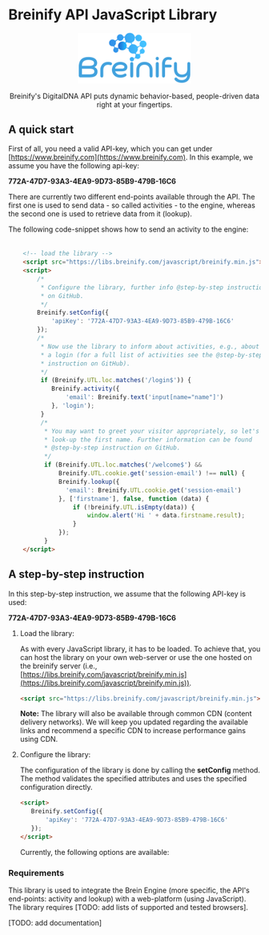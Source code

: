 # Breinify API JavaScript Library

<p align="center">
  <img src="https://raw.githubusercontent.com/Breinify/brein-api-library-javascript-browser/master/sample/img/logo.png" alt="Breinify API JavaScript Library" width="226">
</p>

<p align="center">Breinify's DigitalDNA API puts dynamic behavior-based, people-driven data right at your fingertips.</p>


## A quick start
First of all, you need a valid API-key, which you can get under [https://www.breinify.com](https://www.breinify.com). In this example, we assume you have the following api-key:

**772A-47D7-93A3-4EA9-9D73-85B9-479B-16C6**

There are currently two different end-points available through the API. The first one is used to send data - so called activities - to the engine, whereas the second one is used to retrieve data from it (lookup).

The following code-snippet shows how to send an activity to the engine:

```html

    <!-- load the library -->
    <script src="https://libs.breinify.com/javascript/breinify.min.js"></script>
    <script>
        /*
         * Configure the library, further info @step-by-step instruction
         * on GitHub.
         */
        Breinify.setConfig({
            'apiKey': '772A-47D7-93A3-4EA9-9D73-85B9-479B-16C6'
        });
        /*
         * Now use the library to inform about activities, e.g., about
         * a login (for a full list of activities see the @step-by-step
         * instruction on GitHub).
         */
         if (Breinify.UTL.loc.matches('/login$')) {
            Breinify.activity({
                'email': Breinify.text('input[name="name"]')
            }, 'login');
         }
         /*
          * You may want to greet your visitor appropriately, so let's
          * look-up the first name. Further information can be found
          * @step-by-step instruction on GitHub.
          */
          if (Breinify.UTL.loc.matches('/welcome$') &&
              Breinify.UTL.cookie.get('session-email') !== null) {
              Breinify.lookup({
                'email': Breinify.UTL.cookie.get('session-email')
              }, ['firstname'], false, function (data) {
                  if (!breinify.UTL.isEmpty(data)) {
                      window.alert('Hi ' + data.firstname.result);
                  }
              });
          }
    </script>
```

## A step-by-step instruction

In this step-by-step instruction, we assume that the following API-key is used:

**772A-47D7-93A3-4EA9-9D73-85B9-479B-16C6**

1. Load the library:

    As with every JavaScript library, it has to be loaded. To achieve that, you can host the library on your own web-server or use the one hosted on the breinify server (i.e., [https://libs.breinify.com/javascript/breinify.min.js](https://libs.breinify.com/javascript/breinify.min.js)).

    ```html
    <script src="https://libs.breinify.com/javascript/breinify.min.js"></script>
    ```

    **Note:** The library will also be available through common CDN (content delivery networks). We will keep you updated regarding the available links and recommend a specific CDN to increase performance gains using CDN.

2. Configure the library:

    The configuration of the library is done by calling the **setConfig** method. The method validates the specified attributes and uses the specified configuration directly.

    ```html
    <script>
       Breinify.setConfig({
           'apiKey': '772A-47D7-93A3-4EA9-9D73-85B9-479B-16C6'
       });
    </script>
    ```

    Currently, the following options are available:



### Requirements
This library is used to integrate the Brein Engine (more specific, the API's end-points: activity and lookup) with a web-platform (using JavaScript). The library requires [TODO: add lists of supported and tested browsers].

[TODO: add documentation]